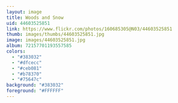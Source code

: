 ```yaml
---
layout: image
title: Woods and Snow
uid: 44603525851
link: https://www.flickr.com/photos/160685305@N03/44603525851
thumb: images/thumbs/44603525851.jpg
image: images/44603525851.jpg
album: 72157701193557585
colors: 
  - "#383032"
  - "#dfcecc"
  - "#ceb081"
  - "#b78370"
  - "#75647c"
background: "#383032"
foreground: "#FFFFFF"
---
```


